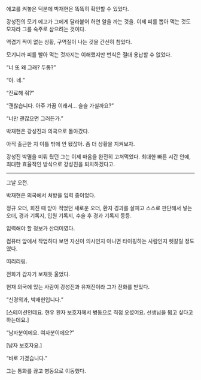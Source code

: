 에고를 켜놓은 덕분에 박재현은 똑똑히 확인할 수 있었다.

강성진의 모기 에고가 그에게 달라붙어 허연 알을 까는 것을. 이제 피를 뽑아 먹는 것도 모자라 그를 숙주로 삼으려는 것이다.

역겹기 짝이 없는 상황, 구역질이 나는 것을 간신히 참았다.

모기니까 피를 빨아 먹는 것까지는 이해했지만 번식은 절대 용납할 수 없었다.

“너 또 왜 그래? 두통?”

“아. 네.”

“진료해 줘?”

“괜찮습니다. 아주 가끔 이래서… 슬슬 가실까요?”

“너만 괜찮으면 그러든가.”

박재현은 강성진과 의국으로 돌아갔다.

아직 출근한 지 이틀 밖에 안 됐잖아. 좀 더 상황을 지켜보자.

강성진 박멸을 미뤄 뒀던 그는 이제 마음을 완전히 고쳐먹었다. 최대한 빠른 시간 안에, 최대한 효율적인 방식으로 강성진을 퇴치하겠다고.

* * *

그날 오전.

박재현은 의국에서 처방을 입력 중이었다.

정규 오더, 회진 때 받아 적었던 새로운 오더, 환자 경과를 살피고 스스로 판단해서 넣는 오더, 경과 기록지, 입원 기록지, 수술 후 경과 기록지 등등.

입력해야 할 정보가 산더미였다.

컴퓨터 앞에서 작업하다 보면 자신이 의사인지 아니면 타이핑하는 사람인지 헷갈릴 정도였다.

띠리리링.

전화가 갑자기 보채듯 울었다.

현재 의국에 있는 사람이 강성진과 유재진이라 그가 전화를 받았다.

“신경외과, 박재현입니다.”

[스테이션인데요. 현우 환자 보호자께서 병동으로 직접 오셨어요. 선생님을 뵙고 싶다고 하는데요.]

“남자분이에요. 여자분이에요?”

[남자 보호자요.]

“바로 가겠습니다.”

그는 통화를 끊고 병동으로 이동했다.